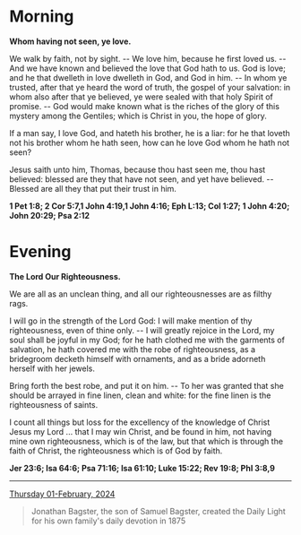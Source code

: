 # Morning

**Whom having not seen, ye love.**
 
We walk by faith, not by sight. -- We love him, because he first loved us. -- And we have known and believed the love that God hath to us. God is love; and he that dwelleth in love dwelleth in God, and God in him. -- In whom ye trusted, after that ye heard the word of truth, the gospel of your salvation: in whom also after that ye believed, ye were sealed with that holy Spirit of promise. -- God would make known what is the riches of the glory of this mystery among the Gentiles; which is Christ in you, the hope of glory.
 
If a man say, I love God, and hateth his brother, he is a liar: for he that loveth not his brother whom he hath seen, how can he love God whom he hath not seen?
 
Jesus saith unto him, Thomas, because thou hast seen me, thou hast believed: blessed are they that have not seen, and yet have believed. -- Blessed are all they that put their trust in him.  

**1 Pet 1:8; 2 Cor 5:7,1 John 4:19,1 John 4:16; Eph L:13; Col 1:27; 1 John 4:20; John 20:29; Psa 2:12**

# Evening

**The Lord Our Righteousness.**
 
We are all as an unclean thing, and all our righteousnesses are as filthy rags.
 
I will go in the strength of the Lord God: I will make mention of thy righteousness, even of thine only. -- I will greatly rejoice in the Lord, my soul shall be joyful in my God; for he hath clothed me with the garments of salvation, he hath covered me with the robe of righteousness, as a bridegroom decketh himself with ornaments, and as a bride adorneth herself with her jewels.
 
Bring forth the best robe, and put it on him. -- To her was granted that she should be arrayed in fine linen, clean and white: for the fine linen is the righteousness of saints.
 
I count all things but loss for the excellency of the knowledge of Christ Jesus my Lord ... that I may win Christ, and be found in him, not having mine own righteousness, which is of the law, but that which is through the faith of Christ, the righteousness which is of God by faith.  

**Jer 23:6; Isa 64:6; Psa 71:16; Isa 61:10; Luke 15:22; Rev 19:8; Phl 3:8,9**

---

[Thursday 01-February, 2024](https://t.me/s/daily_light)

> Jonathan Bagster, the son of Samuel Bagster, created the Daily Light for his own family's daily devotion in 1875

